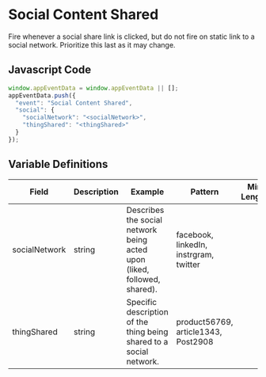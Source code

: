 # Social Content Shared

Fire whenever a social share link is clicked, but do not fire on static link to a social network. Prioritize this last as it may change.

## Javascript Code

```js
window.appEventData = window.appEventData || [];
appEventData.push({
  "event": "Social Content Shared",
  "social": {
    "socialNetwork": "<socialNetwork>",
    "thingShared": "<thingShared>"
  }
});
```
## Variable Definitions

|Field|Description|Example|Pattern|Min Length|Max Length|Minimum|Maximum|Multiple Of|
| --- | --- | --- | --- | --- | --- | --- | --- | --- |
|socialNetwork|string|Describes the social network being acted upon (liked, followed, shared).|facebook, linkedIn, instrgram, twitter|
|thingShared|string|Specific description of the thing being shared to a social network.|product56769, article1343, Post2908|
